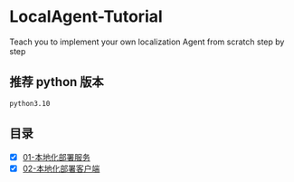 # LocalAgent-Tutorial
Teach you to implement your own localization Agent from scratch step by step

## 推荐 python 版本
```
python3.10
```

## 目录

- [x] [01-本地化部署服务](./llm_server/README.md)
- [x] [02-本地化部署客户端](./llm_connection/README.md)